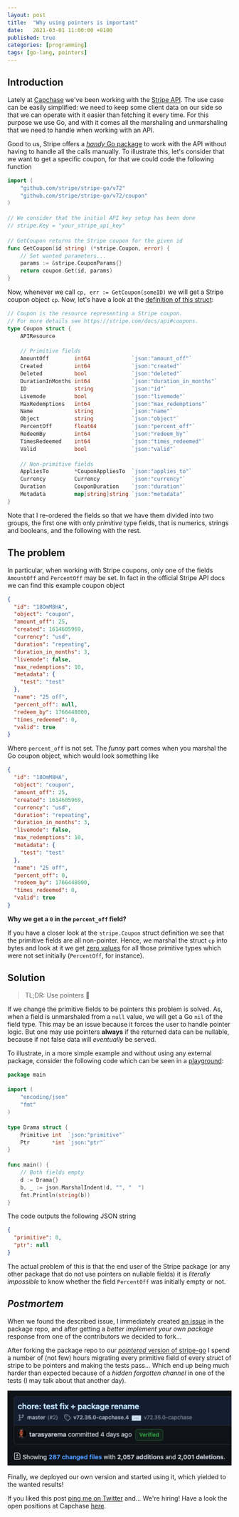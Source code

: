 ```yaml
---
layout: post
title:  "Why using pointers is important"
date:   2021-03-01 11:00:00 +0100
published: true
categories: [programming] 
tags: [go-lang, pointers]
---
```


## Introduction

Lately at [Capchase](https://capchase.com) we've been working with the [Stripe API](https://stripe.com/docs/api).
The use case can be easily simplified: we need to keep some client data on
our side so that we can operate with it easier than fetching it every time.
For this purpose we use Go, and with it comes all the marshaling and
unmarshaling that we need to handle when working with an API. 

Good to us, Stripe offers a [_handy_ Go package](https://github.com/stripe/stripe-go) to work with the API without having
to handle all the calls manually.
To illustrate this, let's consider that we want to get a specific coupon, for that
we could code the following function

```go
import (
    "github.com/stripe/stripe-go/v72"
    "github.com/stripe/stripe-go/v72/coupon"
)

// We consider that the initial API key setup has been done
// stripe.Key = "your_stripe_api_key"

// GetCoupon returns the Stripe coupon for the given id
func GetCoupon(id string) (*stripe.Coupon, error) {
    // Set wanted parameters...
    params := &stripe.CouponParams{}
    return coupon.Get(id, params)
}
```

Now, whenever we call `cp, err := GetCoupon(someID)` we will get a Stripe coupon
object `cp`. Now, let's have a look at the [definition of this struct](https://pkg.go.dev/github.com/stripe/stripe-go/v72#Coupon):

```go
// Coupon is the resource representing a Stripe coupon.
// For more details see https://stripe.com/docs/api#coupons.
type Coupon struct {
    APIResource

    // Primitive fields
    AmountOff        int64             `json:"amount_off"`
    Created          int64             `json:"created"`
    Deleted          bool              `json:"deleted"`
    DurationInMonths int64             `json:"duration_in_months"`
    ID               string            `json:"id"`
    Livemode         bool              `json:"livemode"`
    MaxRedemptions   int64             `json:"max_redemptions"`
    Name             string            `json:"name"`
    Object           string            `json:"object"`
    PercentOff       float64           `json:"percent_off"`
    RedeemBy         int64             `json:"redeem_by"`
    TimesRedeemed    int64             `json:"times_redeemed"`
    Valid            bool              `json:"valid"`

    // Non-primitive fields
    AppliesTo        *CouponAppliesTo  `json:"applies_to"`
    Currency         Currency          `json:"currency"`
    Duration         CouponDuration    `json:"duration"`
    Metadata         map[string]string `json:"metadata"`
}
```

Note that I re-ordered the fields so that we have them divided into two groups,
the first one with only _primitive_ type fields, that is numerics, strings and booleans,
and the following with the rest.

## The problem

In particular, when working with Stripe coupons, only one of the fields `AmountOff`
and `PercentOff` may be set. In fact in the official Stripe API docs we can find
this example coupon object

```json
{
  "id": "18OmM8HA",
  "object": "coupon",
  "amount_off": 25,
  "created": 1614605969,
  "currency": "usd",
  "duration": "repeating",
  "duration_in_months": 3,
  "livemode": false,
  "max_redemptions": 10,
  "metadata": {
    "test": "test"
  },
  "name": "25 off",
  "percent_off": null,
  "redeem_by": 1766448000,
  "times_redeemed": 0,
  "valid": true
}
```

Where `percent_off` is not set. The _funny_ part comes when you marshal the Go coupon object,
which would look something like

```json
{
  "id": "18OmM8HA",
  "object": "coupon",
  "amount_off": 25,
  "created": 1614605969,
  "currency": "usd",
  "duration": "repeating",
  "duration_in_months": 3,
  "livemode": false,
  "max_redemptions": 10,
  "metadata": {
    "test": "test"
  },
  "name": "25 off",
  "percent_off": 0, 
  "redeem_by": 1766448000,
  "times_redeemed": 0,
  "valid": true
}
```

**Why we get a `0` in the `percent_off` field?**

If you have a closer look at the `stripe.Coupon` struct definition we
see that the primitive fields are all non-pointer. Hence, we marshal the
struct `cp` into bytes and look at it we get [zero values](https://golang.org/ref/spec#The_zero_value)
for all those primitive types which were not set initially (`PercentOff`, for instance).

## Solution

> TL;DR: Use pointers 🥴

If we change the primitive fields to be pointers this problem is solved.
As, when a field is unmarshaled from a `null` value, we will get a Go `nil`
of the field type. This may be an issue because it forces the user to
handle pointer logic. But one may use pointers **always** if the returned
data can be nullable, because if not false data will _eventually_ be served.

To illustrate, in a more simple example and without using any external package,
consider the following code which can be seen in a [playground](https://play.golang.org/p/BDOUlE6RHLH):

```go
package main

import (
    "encoding/json"
    "fmt"
)

type Drama struct {
    Primitive int  `json:"primitive"`
    Ptr       *int `json:"ptr"`
}

func main() {
    // Both fields empty
    d := Drama{}
    b, _ := json.MarshalIndent(d, "", "  ")
    fmt.Println(string(b))
}
```

The code outputs the following JSON string

```json
{
  "primitive": 0,
  "ptr": null
}
```

The actual problem of this is that the end user of the Stripe package (or any other
package that do not use pointers on nullable fields) it is _literally impossible_ to 
know whether the field `PercentOff` was initially empty or not.

## _Postmortem_

When we found the described issue, I immediately created [an issue](https://github.com/stripe/stripe-go/issues/1255) 
in the package repo, and after getting a _better implement your own package_ response
from one of the contributors we decided to fork...

After forking the package repo to our [_pointered_ version of stripe-go](https://github.com/Capchase/stripe-go) I spend a
number of (not few) hours migrating every primitive field of every struct of stripe
to be pointers and making the tests pass... Which end up being much harder than expected
because of a _hidden forgotten channel_ in one of the tests (I may talk about that another day).

![Small commit](/assets/img/stripe-drama-1.PNG)

Finally, we deployed our own version and started using it, which yielded to the wanted results!


If you liked this post [ping me on Twitter](https://twitter.com/voidisomorphism) and... We're hiring! Have a look 
the open positions at Capchase [here](https://www.notion.so/Capchase-Open-Roles-e7ce7acd6a464ee293e38120bac0b526).

